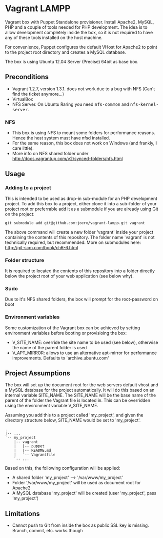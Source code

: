 Vagrant LAMPP
=============

Vagrant box with Puppet Standalone provisioner. Install Apache2, MySQL, PHP and a couple of tools needed for PHP
development. The idea is to allow development completely inside the box, so it is not required to have any of these
tools installed on the host machine. 

For convenience, Puppet configures the default VHost for Apache2 to point to the project root directory and creates
a MySQL database.

The box is using Ubuntu 12.04 Server (Precise) 64bit as base box.

Preconditions
-------------

 * Vagrant 1.2.7, version 1.3.1. does not work due to a bug with NFS (Can't find the ticket anymore...)
 * VirtualBox
 * NFS Server. On Ubuntu Raring you need <tt>nfs-common</tt> and <tt>nfs-kernel-server</tt>. 

### NFS 

 * This box is using NFS to mount some folders for performance reasons. Hence the host system must have nfsd installed.    
 * For the same reason, this box does not work on Windows (and frankly, I care little). 
 * More info on NFS shared folder under http://docs.vagrantup.com/v2/synced-folders/nfs.html

Usage
-----

### Adding to a project

This is intended to be used as drop-in sub-module for an PHP development project. To add this box to a project, either
clone it into a sub-folder of your project root or preferrable add it as a submodule if you are already using Git on
the project:

````
git submodule add git@github.com:joerx/vagrant-lampp.git vagrant
```` 

The above command will create a new folder 'vagrant' inside your project containing the contents of this repository. 
The folder name 'vagrant' is not technically required, but recommended. More on submodules here: 
http://git-scm.com/book/ch6-6.html

### Folder structure

It is required to located the contents of this repository into a folder directly below the project root of your web application (see below why).
    
### Sudo

Due to it's NFS shared folders, the box will prompt for the root-password on boot

### Environment variables

Some customization of the Vagrant box can be achieved by setting environment variables before booting or provisioing
the box:
 * V_SITE_NAME: override the site name to be used (see below), otherwise the name of the parent folder is used
 * V_APT_MIRROR: allows to use an alternative apt-mirror for performance improvements. Defaults to 'archive.ubuntu.com'

Project Assumptions
-------------------

The box will set up the document root for the web servers default vhost and a MySQL database for the project 
automatically. It will do this based on an internal variable SITE_NAME. The SITE_NAME will be the base name of the 
parent of the folder the Vagrant file is located in. This can be overridden using the environment variable V_SITE_NAME.

Assuming you add this to a project called 'my_project', and given the directory structure below, SITE_NAME would be set 
to 'my_project'. 

````
.
|-- ...
`-- my_project
    |-- vagrant
    |   |-- puppet
    |   |-- README.md
    |   `-- Vagrantfile
    `-- ...
````

Based on this, the following configuration will be applied:
 * A shared folder 'my_project' --> '/var/www/my_project'
 * Folder '/var/www/my_project' will be used as document root for Apache2
 * A MySQL database 'my_project' will be created (user 'my_project', pass 'my_project')

Limitations
-----------

 * Cannot push to Git from inside the box as public SSL key is missing. Branch, commit, etc. works though

